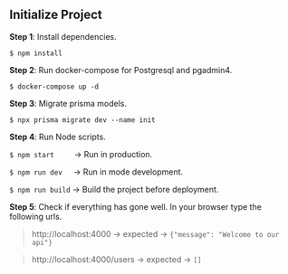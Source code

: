 ## Initialize Project
**Step 1**: Install dependencies.

```$ npm install```

**Step 2**: Run docker-compose for Postgresql and pgadmin4.

```$ docker-compose up -d```

**Step 3**: Migrate prisma models.

```$ npx prisma migrate dev --name init```

**Step 4**: Run Node scripts.

```$ npm start``` &nbsp; &nbsp; &nbsp; &nbsp; → Run in production.

```$ npm run dev``` &nbsp; &nbsp; → Run in mode development.

```$ npm run build``` → Build the project before deployment.

**Step 5**: Check if everything has gone well. In your browser type the following urls. 
> http://localhost:4000 → expected → `{"message": "Welcome to our api"}`

> http://localhost:4000/users → expected → `[]`